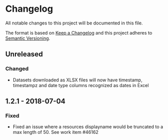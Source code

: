 # Changelog
All notable changes to this project will be documented in this file.

The format is based on [Keep a Changelog](http://keepachangelog.com/en/1.0.0/)
and this project adheres to [Semantic Versioning](http://semver.org/spec/v2.0.0.html).

## Unreleased
### Changed
- Datasets downloaded as XLSX files will now have timestamp, timestampz and
date type columns recognized as dates in Excel
## 1.2.1 - 2018-07-04
### Fixed
- Fixed an issue where a resources displayname would be truncated to a max
length of 50. See work item #46162 
